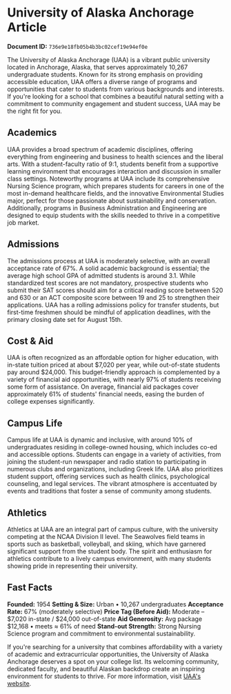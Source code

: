 # University of Alaska Anchorage Article

**Document ID:** `736e9e18fb05b4b3bc02cef19e94ef0e`

The University of Alaska Anchorage (UAA) is a vibrant public university located in Anchorage, Alaska, that serves approximately 10,267 undergraduate students. Known for its strong emphasis on providing accessible education, UAA offers a diverse range of programs and opportunities that cater to students from various backgrounds and interests. If you're looking for a school that combines a beautiful natural setting with a commitment to community engagement and student success, UAA may be the right fit for you.

## Academics
UAA provides a broad spectrum of academic disciplines, offering everything from engineering and business to health sciences and the liberal arts. With a student-faculty ratio of 9:1, students benefit from a supportive learning environment that encourages interaction and discussion in smaller class settings. Noteworthy programs at UAA include its comprehensive Nursing Science program, which prepares students for careers in one of the most in-demand healthcare fields, and the innovative Environmental Studies major, perfect for those passionate about sustainability and conservation. Additionally, programs in Business Administration and Engineering are designed to equip students with the skills needed to thrive in a competitive job market.

## Admissions
The admissions process at UAA is moderately selective, with an overall acceptance rate of 67%. A solid academic background is essential; the average high school GPA of admitted students is around 3.1. While standardized test scores are not mandatory, prospective students who submit their SAT scores should aim for a critical reading score between 520 and 630 or an ACT composite score between 19 and 25 to strengthen their applications. UAA has a rolling admissions policy for transfer students, but first-time freshmen should be mindful of application deadlines, with the primary closing date set for August 15th.

## Cost & Aid
UAA is often recognized as an affordable option for higher education, with in-state tuition priced at about $7,020 per year, while out-of-state students pay around $24,000. This budget-friendly approach is complemented by a variety of financial aid opportunities, with nearly 97% of students receiving some form of assistance. On average, financial aid packages cover approximately 61% of students' financial needs, easing the burden of college expenses significantly.

## Campus Life
Campus life at UAA is dynamic and inclusive, with around 10% of undergraduates residing in college-owned housing, which includes co-ed and accessible options. Students can engage in a variety of activities, from joining the student-run newspaper and radio station to participating in numerous clubs and organizations, including Greek life. UAA also prioritizes student support, offering services such as health clinics, psychological counseling, and legal services. The vibrant atmosphere is accentuated by events and traditions that foster a sense of community among students.

## Athletics
Athletics at UAA are an integral part of campus culture, with the university competing at the NCAA Division II level. The Seawolves field teams in sports such as basketball, volleyball, and skiing, which have garnered significant support from the student body. The spirit and enthusiasm for athletics contribute to a lively campus environment, with many students showing pride in representing their university.

## Fast Facts
**Founded:** 1954
**Setting & Size:** Urban • 10,267 undergraduates
**Acceptance Rate:** 67% (moderately selective)
**Price Tag (Before Aid):** Moderate – $7,020 in-state / $24,000 out-of-state
**Aid Generosity:** Avg package $12,168 • meets ≈ 61% of need
**Stand-out Strength:** Strong Nursing Science program and commitment to environmental sustainability.

If you're searching for a university that combines affordability with a variety of academic and extracurricular opportunities, the University of Alaska Anchorage deserves a spot on your college list. Its welcoming community, dedicated faculty, and beautiful Alaskan backdrop create an inspiring environment for students to thrive. For more information, visit [UAA's website](https://www.petersons.com/college-search/university-of-alaska-anchorage-000_10001927.aspx).
